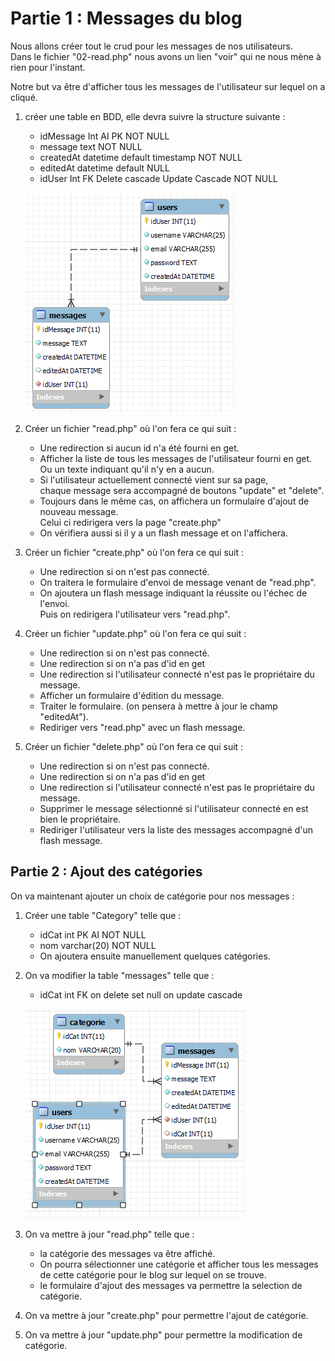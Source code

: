 # Partie 1 : Messages du blog #

Nous allons créer tout le crud pour les messages de nos utilisateurs.  
Dans le fichier "02-read.php" nous avons un lien "voir" qui ne nous mène à rien pour l'instant.  

Notre but va être d'afficher tous les messages de l'utilisateur sur lequel on a cliqué.

1. créer une table en BDD, elle devra suivre la structure suivante :
    - idMessage Int AI PK NOT NULL
    - message text  NOT NULL
    - createdAt datetime default timestamp NOT NULL
    - editedAt datetime default NULL
    - idUser Int FK Delete cascade Update Cascade NOT NULL

    ![MCD de la BDD Blog](../../../ressources/MCD/MCD-Blog-02.PNG)

2. Créer un fichier "read.php" où l'on fera ce qui suit :
    - Une redirection si aucun id n'a été fourni en get.
    - Afficher la liste de tous les messages de l'utilisateur fourni en get.  
        Ou un texte indiquant qu'il n'y en a aucun.
    - Si l'utilisateur actuellement connecté vient sur sa page,  
        chaque message sera accompagné de boutons "update" et "delete".  
    - Toujours dans le même cas, on affichera un formulaire d'ajout de nouveau message.  
        Celui ci redirigera vers la page "create.php"
    - On vérifiera aussi si il y a un flash message et on l'affichera.

3. Créer un fichier "create.php" où l'on fera ce qui suit :
    - Une redirection si on n'est pas connecté.
    - On traitera le formulaire d'envoi de message venant de "read.php".
    - On ajoutera un flash message indiquant la réussite ou l'échec de l'envoi.  
        Puis on redirigera l'utilisateur vers "read.php".

4. Créer un fichier "update.php" où l'on fera ce qui suit :
    - Une redirection si on n'est pas connecté.
    - Une redirection si on n'a pas d'id en get
    - Une redirection si l'utilisateur connecté n'est pas le propriétaire du message.
    - Afficher un formulaire d'édition du message.
    - Traiter le formulaire. (on pensera à mettre à jour le champ "editedAt").
    - Rediriger vers "read.php" avec un flash message.

5. Créer un fichier "delete.php" où l'on fera ce qui suit :
    - Une redirection si on n'est pas connecté.
    - Une redirection si on n'a pas d'id en get
    - Une redirection si l'utilisateur connecté n'est pas le propriétaire du message.
    - Supprimer le message sélectionné si l'utilisateur connecté en est bien le propriétaire.
    - Rediriger l'utilisateur vers la liste des messages accompagné d'un flash message.

## Partie 2 : Ajout des catégories ##

On va maintenant ajouter un choix de catégorie pour nos messages :

1. Créer une table "Category" telle que :
    - idCat int PK AI NOT NULL
    - nom varchar(20) NOT NULL
    - On ajoutera ensuite manuellement quelques catégories.

2. On va modifier la table "messages" telle que :
    - idCat int FK on delete set null on update cascade

    ![MCD de la bdd Blog](../../../ressources/MCD/MCD-Blog-03.PNG)

3. On va mettre à jour "read.php" telle que :
    - la catégorie des messages va être affiché.
    - On pourra sélectionner une catégorie et afficher tous les messages de cette catégorie pour le blog sur lequel on se trouve.
    - le formulaire d'ajout des messages va permettre la selection de catégorie.

4. On va mettre à jour "create.php" pour permettre l'ajout de catégorie.

5. On va mettre à jour "update.php" pour permettre la modification de catégorie.
